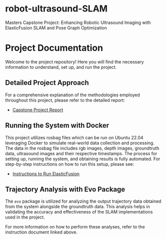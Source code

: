 # robot-ultrasound-SLAM
Masters Capstone Project: Enhancing Robotic Ultrasound Imaging with ElasticFusion SLAM and Pose Graph Optimization​

# Project Documentation

Welcome to the project repository! Here you will find the necessary information to understand, set up, and run the project. 

## Detailed Project Approach

For a comprehensive explanation of the methodologies employed throughout this project, please refer to the detailed report:

- [Capstone Project Report](slolla_Capstone_Report.pdf)

## Running the System with Docker

This project utilizes rosbag files which can be run on Ubuntu 22.04 leveraging Docker to simulate real-world data collection and processing. The data in the rosbag file includes rgb images, depth images, groundtruth data, ultrasound images and their respective timestamps. The process for setting up, running the system, and obtaining results is fully automated. For step-by-step instructions on how to run this setup, please see:

- [Instructions to Run ElasticFusion](INSTRUCTIONS%20TO%20RUN%20ElasticFusion.md)

## Trajectory Analysis with Evo Package

The `evo` package is utilized for analyzing the output trajectory data obtained from the system alongside the groundtruth data. This analysis helps in validating the accuracy and effectiveness of the SLAM implementations used in the project.

For more information on how to perform these analyses, refer to the instruction document linked above.
